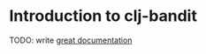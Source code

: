 # Introduction to clj-bandit

TODO: write [great documentation](http://jacobian.org/writing/great-documentation/what-to-write/)
